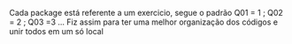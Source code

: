 Cada package está referente a um exercicio, segue o padrão Q01 = 1 ; Q02 = 2 ; Q03 =3 ...
Fiz assim para ter uma melhor organização dos códigos e unir todos em um só local
